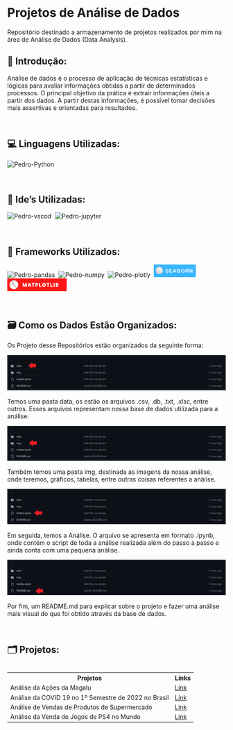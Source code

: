 # Projetos de Análise de Dados
Repositório destinado a armazenamento de projetos realizados por mim na área de Análise de Dados (Data Analysis).

## 📰&nbsp;Introdução:
Análise de dados é o processo de aplicação de técnicas estatísticas e lógicas para avaliar informações obtidas a partir de determinados processos. O principal objetivo da prática é extrair informações úteis a partir dos dados. A partir destas informações, é possível tomar decisões mais assertivas e orientadas para resultados. 

<br>

## 💻&nbsp;Linguagens Utilizadas:
<img alt="Pedro-Python" src="https://img.shields.io/badge/Python-14354C?style=for-the-badge&logo=python&logoColor=white">&nbsp;

<br>

## 📱&nbsp;Ide’s Utilizadas:
<img alt="Pedro-vscod" src="https://img.shields.io/badge/Visual_Studio_Code-0078D4?style=for-the-badge&logo=visual%20studio%20code&logoColor=white">&nbsp;
<img alt="Pedro-jupyter" src="https://img.shields.io/badge/jupyter-%23FA0F00.svg?style=for-the-badge&logo=jupyter&logoColor=white">&nbsp;

<br>

## 🧩&nbsp;Frameworks Utilizados:
<img alt="Pedro-pandas" src="https://img.shields.io/badge/pandas-%23150458.svg?style=for-the-badge&logo=pandas&logoColor=white">&nbsp;
<img alt="Pedro-numpy" src="https://img.shields.io/badge/numpy-%23013243.svg?style=for-the-badge&logo=numpy&logoColor=white">&nbsp;
<img alt="Pedro-plotly" src="https://img.shields.io/badge/Plotly-%233F4F75.svg?style=for-the-badge&logo=plotly&logoColor=white">&nbsp;
<img alt="Pedro-seabron" height="29" src="https://github.com/pedrrocabral/Projeto-de-Machine-Learning/blob/f47d5cdc5e589d36542d1d370818e35c60a17d14/img/seaborn_bdges.png">&nbsp;
<img alt="Pedro-matplotlib" height="29" src="https://github.com/pedrrocabral/Projeto-de-Machine-Learning/blob/837a171c5e8e1e4a2d3303123b98e04c699d804a/img/Matplotlib.png">&nbsp;

<br>

## 🗃️&nbsp;Como os Dados Estão Organizados:
Os Projeto desse Repositórios estão organizados da seguinte forma:

<img src="https://github.com/pedrrocabral/Analise-de-dados/blob/73144c97665b4b05f7097a708eb315b03c7831d2/img/readme1.png">

Temos uma pasta data, os estão os arquivos .csv, .db, .txt, .xlsc, entre outros. Esses arquivos representam nossa base de dados utilizada para a análise.


<img src="https://github.com/pedrrocabral/Analise-de-dados/blob/73144c97665b4b05f7097a708eb315b03c7831d2/img/img.png">

Também temos uma pasta img, destinada as imagens da nossa análise, onde teremos, gráficos, tabelas, entre outras coisas referentes a análise.


<img src="https://github.com/pedrrocabral/Analise-de-dados/blob/73144c97665b4b05f7097a708eb315b03c7831d2/img/analise.png">

Em seguida, temos a Análise. O arquivo se apresenta em formato .ipynb, onde contém o script de toda a análise realizada além do passo a passo e ainda conta com uma pequena análise.


<img src="https://github.com/pedrrocabral/Analise-de-dados/blob/73144c97665b4b05f7097a708eb315b03c7831d2/img/dados1.png">

Por fim, um README.md para explicar sobre o projeto e fazer uma análise mais visual do que foi obtido através da base de dados.

<br>

## 🗂️&nbsp;Projetos:

<table align="left">
  <thread>
    <th>Projetos</th><th>Links</th>
    <tr><td>Análise da Ações da Magalu</td><td><a href="https://github.com/pedrrocabral/Analise-de-dados/tree/main/Projetos/A%C3%A7%C3%B5es%20da%20Magalu">Link<a></td></tr>
    <tr><td>Análise da COVID 19 no 1º Semestre de 2022 no Brasil</td><td><a href="https://github.com/pedrrocabral/Analise-de-dados/tree/main/Projetos/COVID19">Link<a></td>
    <tr><td>Análise de Vendas de Produtos de Supermercado</td><td><a href="https://github.com/pedrrocabral/Analise-de-dados/tree/main/Projetos/SuperMarket%20Sales">Link<a></td>
   <tr><td>Análise da Venda de Jogos de PS4 no Mundo</td><td><a href="https://github.com/pedrrocabral/Analise-de-dados/tree/main/Projetos/Mercado%20de%20Games">Link<a></td>
  </thread>
</table>
